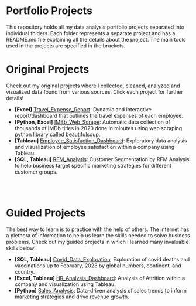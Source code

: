 # Portfolio Projects
This repository holds all my data analysis portfolio projects separated into individual folders. Each folder represents a separate project and has a README.md file explaining all the details about the project. The main tools used in the projects are specified in the brackets.

# Original Projects
Check out my original projects where I collected, cleaned, analyzed and visualized data found from various sources. Click each project for further details!
<br>
* **[Excel]** [Travel_Expense_Report](https://github.com/sbadrieva/PortfolioProjects/tree/main/Travel_Expense_Report): Dynamic and interactive report/dashboard that outlines the travel expenses of each employee.
* **[Python, Excel]** [IMBb_Web_Scrape](https://github.com/sbadrieva/PortfolioProjects/tree/main/IMDb_Data_Collection_Webscrape): Automatic data collection of thousands of IMDb titles in 2023 done in minutes using web scraping python library called beautifulsoup.
* **[Tableau]** [Employee_Satisfaction_Dashboard](https://github.com/sbadrieva/PortfolioProjects/tree/main/Employee_Satisfaction_Dashboard
): Exploratory data analysis and visualization of employee satisfaction within a company using Tableau.
* **[SQL, Tableau]** [RFM_Analysis](https://github.com/sbadrieva/PortfolioProjects/tree/main/Customer_RFM_Analysis): Customer Segmentation by RFM Analysis to help business target specific marketing strategies for different customer groups. 
<br>
<br>

# Guided Projects
The best way to learn is to practice with the help of others. The internet has a plethora of information to help us learn the skills needed to solve business problems. Check out my guided projects in which I learned many invaluable skills below!
<br>
* **[SQL, Tableau]** [Covid_Data_Exploration](https://github.com/sbadrieva/PortfolioProjects/tree/main/Covid_Data_Exploration): Exploration of covid deaths and vaccinations up to February, 2023 by global numbers, continent, and country. 
* **[Excel, Tableau]** [HR_Analysis_Dashboard](https://github.com/sbadrieva/PortfolioProjects/tree/main/HR_Analysis_Dashboard): Analysis of Attrition within a company and visualization using Tableau.
* **[Python]** [Sales_Analysis](https://github.com/sbadrieva/PortfolioProjects/tree/main/Sales_Analysis): Data-driven analysis of sales trends to inform marketing strategies and drive revenue growth.

 
